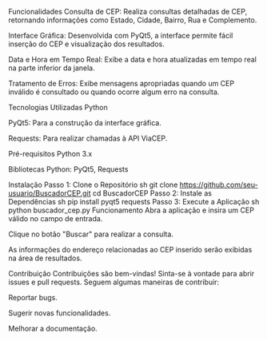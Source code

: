 Funcionalidades
Consulta de CEP: Realiza consultas detalhadas de CEP, retornando informações como Estado, Cidade, Bairro, Rua e Complemento.

Interface Gráfica: Desenvolvida com PyQt5, a interface permite fácil inserção do CEP e visualização dos resultados.

Data e Hora em Tempo Real: Exibe a data e hora atualizadas em tempo real na parte inferior da janela.

Tratamento de Erros: Exibe mensagens apropriadas quando um CEP inválido é consultado ou quando ocorre algum erro na consulta.

Tecnologias Utilizadas
Python

PyQt5: Para a construção da interface gráfica.

Requests: Para realizar chamadas à API ViaCEP.

Pré-requisitos
Python 3.x

Bibliotecas Python: PyQt5, Requests

Instalação
Passo 1: Clone o Repositório
sh
git clone https://github.com/seu-usuario/BuscadorCEP.git
cd BuscadorCEP
Passo 2: Instale as Dependências
sh
pip install pyqt5 requests
Passo 3: Execute a Aplicação
sh
python buscador_cep.py
Funcionamento
Abra a aplicação e insira um CEP válido no campo de entrada.

Clique no botão "Buscar" para realizar a consulta.

As informações do endereço relacionadas ao CEP inserido serão exibidas na área de resultados.

Contribuição
Contribuições são bem-vindas! Sinta-se à vontade para abrir issues e pull requests. Seguem algumas maneiras de contribuir:

Reportar bugs.

Sugerir novas funcionalidades.

Melhorar a documentação.
